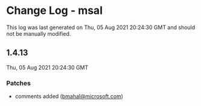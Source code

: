 # Change Log - msal

This log was last generated on Thu, 05 Aug 2021 20:24:30 GMT and should not be manually modified.

<!-- Start content -->

## 1.4.13

Thu, 05 Aug 2021 20:24:30 GMT

### Patches

- comments added  (bmahal@microsoft.com)
